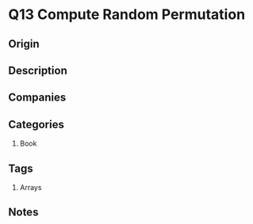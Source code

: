 # Q13 Compute Random Permutation

## Origin

## Description

## Companies

## Categories

1. Book

## Tags

1. Arrays

## Notes
